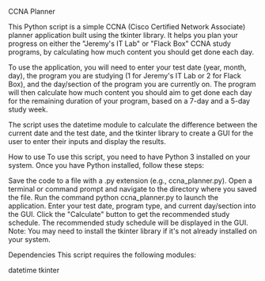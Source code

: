 CCNA Planner

This Python script is a simple CCNA (Cisco Certified Network Associate) planner application built using the tkinter library. It helps you plan your progress on either the "Jeremy's IT Lab" or "Flack Box" CCNA study programs, by calculating how much content you should get done each day.

To use the application, you will need to enter your test date (year, month, day), the program you are studying (1 for Jeremy's IT Lab or 2 for Flack Box), and the day/section of the program you are currently on. The program will then calculate how much content you should aim to get done each day for the remaining duration of your program, based on a 7-day and a 5-day study week.

The script uses the datetime module to calculate the difference between the current date and the test date, and the tkinter library to create a GUI for the user to enter their inputs and display the results.

How to use
To use this script, you need to have Python 3 installed on your system. Once you have Python installed, follow these steps:

Save the code to a file with a .py extension (e.g., ccna_planner.py).
Open a terminal or command prompt and navigate to the directory where you saved the file.
Run the command python ccna_planner.py to launch the application.
Enter your test date, program type, and current day/section into the GUI.
Click the "Calculate" button to get the recommended study schedule.
The recommended study schedule will be displayed in the GUI.
Note: You may need to install the tkinter library if it's not already installed on your system.

Dependencies
This script requires the following modules:

datetime
tkinter
